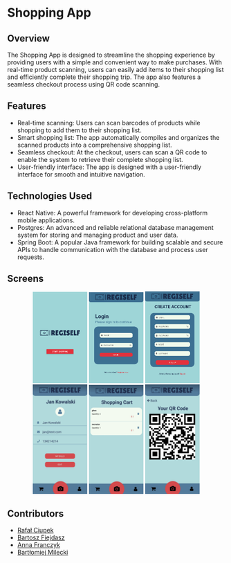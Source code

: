 # Shopping App

## Overview

The Shopping App is designed to streamline the shopping experience by providing users with a simple and convenient way to make purchases. With real-time product scanning, users can easily add items to their shopping list and efficiently complete their shopping trip. The app also features a seamless checkout process using QR code scanning.

## Features

- Real-time scanning: Users can scan barcodes of products while shopping to add them to their shopping list.
- Smart shopping list: The app automatically compiles and organizes the scanned products into a comprehensive shopping list.
- Seamless checkout: At the checkout, users can scan a QR code to enable the system to retrieve their complete shopping list.
- User-friendly interface: The app is designed with a user-friendly interface for smooth and intuitive navigation.

## Technologies Used

- React Native: A powerful framework for developing cross-platform mobile applications.
- Postgres: An advanced and reliable relational database management system for storing and managing product and user data.
- Spring Boot: A popular Java framework for building scalable and secure APIs to handle communication with the database and process user requests.

## Screens

<p align="center">
  <img src="screens/helloScreen.png" alt="Hello Screen" style="width: 25%;" />
  <img src="screens/loginScreen.png" alt="Login Screen" style="width: 25%;" />
  <img src="screens/registerScreen.png" alt="Register Screen" style="width: 25%;" />
  <img src="screens/personalDataScreen.png" alt="Shopping Cart Screen" style="width: 25%;" />
  <img src="screens/shoppingCartScreen.png" alt="Shopping Cart Screen" style="width: 25%;" />
  <img src="screens/qrCodeScreen.png" alt="Shopping Cart Screen" style="width: 25%;" />
</p>

## Contributors

- [Rafał Ciupek](https://github.com/ruffaaw)
- [Bartosz Fiejdasz](https://github.com/FiejdaszBartosz)
- [Anna Franczyk](https://github.com/anamonium)
- [Bartłomiej Milecki](https://github.com/Bmil9696pl)
